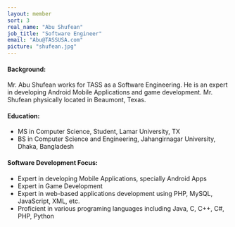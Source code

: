 ```yaml
---
layout: member
sort: 3
real_name: "Abu Shufean"
job_title: "Software Engineer"
email: "Abu@TASSUSA.com"
picture: "shufean.jpg"
---
```

#### Background:
Mr. Abu Shufean works for TASS as a Software Engineering. He is an expert in developing Android Mobile Applications and game development. Mr. Shufean physically located in Beaumont, Texas.

#### Education:
- MS in Computer Science, Student, Lamar University, TX
- BS in Computer Science and Engineering,   Jahangirnagar University, Dhaka, Bangladesh

#### Software Development Focus:
- Expert in developing Mobile Applications, specially Android Apps
- Expert in Game Development
- Expert in web-based applications development using PHP, MySQL, JavaScript, XML, etc.
- Proficient in various programing languages including Java, C, C++, C#, PHP, Python